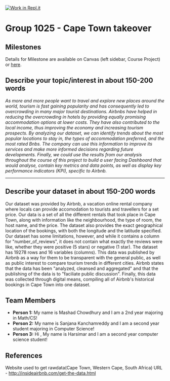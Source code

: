 [![Work in Repl.it](https://classroom.github.com/assets/work-in-replit-14baed9a392b3a25080506f3b7b6d57f295ec2978f6f33ec97e36a161684cbe9.svg)](https://classroom.github.com/online_ide?assignment_repo_id=361681&assignment_repo_type=GroupAssignmentRepo)
# Group 1025 - Cape Town takeover


## Milestones

Details for Milestone are available on Canvas (left sidebar, Course Project) or [here](https://firas.moosvi.com/courses/data301/project/milestone01.html).

## Describe your topic/interest in about 150-200 words

*As more and more people want to travel and explore new places around the world, tourism is fast gaining popularity and has consequently led to overcrowding in many major tourist destinations. Airbnbs have helped in reducing the overcrowding in hotels by providing equally promising accommodation options at lower costs. They have also contributed to the local income, thus improving the economy and increasing tourism prospects. By analyzing our dataset, we can identify trends about the most popular locations to stay in, the types of accommodation preferred, and the most rated Bnbs. The company can use this information to improve its services and make more informed decisions regarding future developments. Finally, we could use the results from our analysis throughout the course of this project to build a user facing Dashboard that would analyse, contain key metrics and data points, as well as display key performance indicators (KPI), specific to Airbnb.*

---

## Describe your dataset in about 150-200 words

Our dataset was provided by Airbnb, a vacation online rental company where locals can provide accomodation to tourists and travellers for a set price. Our data is a set of all the different rentals that took place in Cape Town, along with information like the neighbourhood, the type of room, the host name, and the price. The dataset also provides the exact geographical location of the bookings, with both the longitude and the latitude specified. Our dataset has some limitations, however, and while it contains a column for "number_of_reviews", it does not contain what exactly the reviews were like, whether they were positive (5 stars) or negative (1 star). The dataset has 19278 rows and 16 variables (columns). This data was published by Airbnb as a way for them to be transparent with the general public, as well as public interest to compare tourism trends in different cities. Airbnb states that the data has been "analyzed, cleansed and aggregated" and that the publishing of the data is to "faciliate public discussion". Finally, this data was collected through digital means, compiling all of Airbnb's historical bookings in Cape Town into one dataset. 

## Team Members

- **Person 1:** My name is Mashad Chowdhury and I am a 2nd year majoring in Math/CS!  
- **Person 2:** My name is Sanjana Kanchamreddy and I am a second year student majoring in Computer Science!
- **Person 3:** Hi , My name is Harsimar and I am a second year computer science student!

## References

Website used to get rawdata(Cape Town, Western Cape, South Africa)
URL - http://insideairbnb.com/get-the-data.html
